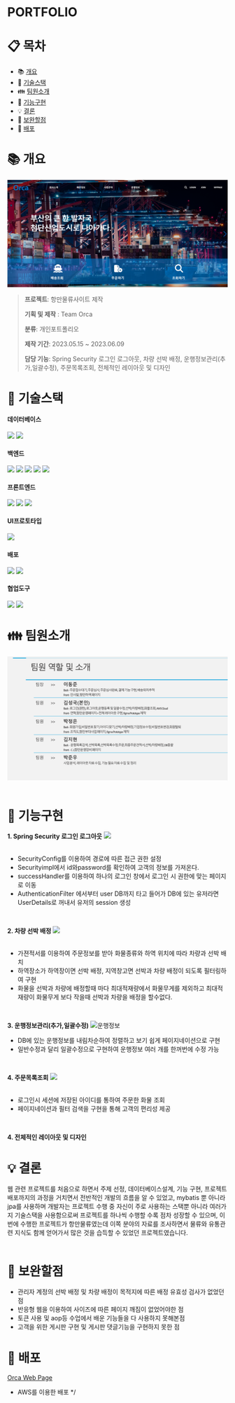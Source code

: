 # PORTFOLIO
# :clipboard: 목차

- :books: <a href="#outline">개요</a>
- :wrench: <a href="#tech">기술스택</a>
- :family: <a href="#team">팀원소개</a>
- :bookmark_tabs: <a href="#function">기능구현</a>
- :bulb: <a href="#result">결론</a>
- :mag_right: <a href="#fullfill">보완할점</a>
- :bookmark: <a href="#url">배포</a>

# :books: <a name="outline">개요</a>
<img src="https://raw.githubusercontent.com/ldj8196/Portfolio/main/src/main/resources/static/DJ/portfolioimage/Mainpage.png">

>**프로젝트**: 항만물류사이트 제작
>
>**기획 및 제작** : Team Orca
>
>**분류**: 개인포트폴리오
>
>**제작 기간**: 2023.05.15 ~ 2023.06.09
>
>**담당 기능**: Spring Security 로그인 로그아웃, 차량 선박 배정, 운행정보관리(추가,일괄수정), 주문목록조회, 전체적인 레이아웃 및 디자인

# :wrench: <a name="tech">기술스택</a>
<h4>데이터베이스</h4>
<div align="left">
 	<img src="https://img.shields.io/badge/ORACLE-F80000?style=flat&logo=oracle&logoColor=white" />
  <img src="https://img.shields.io/badge/H2-232F3E?style=flat&logo=h2&logoColor=white" />
</div> 
<h4>백엔드</h4>
<div align="left">
 	<img src="https://img.shields.io/badge/JAVA-007396?style=flat&logo=Java&logoColor=white"/>
  <img src="https://img.shields.io/badge/Spring Boot-6DB33F?style=flat&logo=springboot&logoColor=white" />
  <img src="https://img.shields.io/badge/Spring Security-6DB33F?style=flat&logo=springsecurity&logoColor=white" />
  <img src="https://img.shields.io/badge/JPA-59666C?style=flat&logo=hibernate&logoColor=white" />
  <img src="https://img.shields.io/badge/MyBatis-232F3E?style=flat&logo=mybatis&logoColor=white" />
</div> 
<h4>프론트엔드</h4>
<div align="left">
	<img src="https://img.shields.io/badge/HTML5-E34F26?style=flat&logo=HTML5&logoColor=white" />
	<img src="https://img.shields.io/badge/CSS3-1572B6?style=flat&logo=CSS3&logoColor=white" />
  <img src="https://img.shields.io/badge/JAVASCRIPT-F7DF1E?style=flat&logo=javascript&logoColor=white" />
</div>
<h4>UI프로토타입</h4>
<div align="left">
	<img src="https://img.shields.io/badge/FIGMA-F24E1E?style=flat&logo=figma&logoColor=white" />
</div>
<h4>배포</h4>
<div align="left">
  <img src="https://img.shields.io/badge/Linux-FCC624?style=flat&logo=linux&logoColor=white" />
	<img src="https://img.shields.io/badge/AWS-232F3E?style=flat&logo=amazonaws&logoColor=white" />
</div>
<h4>협업도구</h4>
<div align="left">
	<img src="https://img.shields.io/badge/Notion-000000?style=flat&logo=Notion&logoColor=white" />
	<img src="https://img.shields.io/badge/GitHub-181717?style=flat&logo=GitHub&logoColor=white" />
</div>

# :family: <a name="team">팀원소개</a>
<img src="src/main/resources/static/SG/image/팀원소개.png"> <br/><br/>
# :bookmark_tabs: <a name="function">기능구현</a>

**1. Spring Security 로그인 로그아웃**
<img src="./src/main/resources/static/SG/pfimages/시큐리티.gif"> <br/><br/>
- SecurityConfig를 이용하여 경로에 따른 접근 권한 설정
- Securityimpl에서 id와password를 확인하여 고객의 정보를 가져온다.
- successHandler를 이용하여 하나의 로그인 창에서 로그인 시 권한에 맞는 페이지로 이동
- AuthenticationFilter 에서부터 user DB까지 타고 들어가 DB에 있는 유저라면 UserDetails로 꺼내서 유저의 session 생성
<br/>

**2. 차량 선박 배정**
<img src="/src/main/resources/static/SG/pfimages/차량_선박-배정.gif"> <br/><br/>
- 가젼적서를 이용하여 주문정보를 받아 화물종류와 하역 위치에 따라 차량과 선박 배치
- 하역장소가 하역장이면 선박 배정, 지역창고면 선박과 차량 배정이 되도록 필터링하여 구현
- 화물을 선박과 차량에 배정할때 마다 최대적재량에서 화물무게를 제외하고 최대적재량이 화물무게 보다 작을때 선박과 차량을 배정을 할수없다. 
<br/>

**3. 운행정보관리(추가,일괄수정)**
![운행정보](https://github.com/tjdrnr1217/Portfolio-guk/assets/123910866/a42dc207-008f-498e-b31c-1c9d83fdcaef)
- DB에 있는 운행정보를 내림차순하여 정렬하고 보기 쉽게 페이지네이션으로 구현
- 일반수정과 달리 일괄수정으로 구현하여 운행정보 여러 개를 한꺼번에 수정 가능
<br/>

**4. 주문목록조회**
<img src="/src/main/resources/static/SG/pfimages/화물조회.gif"> <br/><br/>
- 로그인시 세션에 저장된 아이디를 통하여 주문한 화물 조회
- 페이지네이션과 필터 검색을 구현을 통해 고객의 편리성 제공
<br/>

**4. 전체적인 레이아웃 및 디자인**

# :bulb: <a name="result">결론</a>
웹 관련 프로젝트를 처음으로 하면서 주제 선정, 데이터베이스설계, 기능 구현, 프로젝트 배포까지의
과정을 거치면서 전반적인 개발의 흐름을 알 수 있었고, mybatis 뿐 아니라 jpa를 사용하며 개발자는
프로젝트 수행 중 자신이 주로 사용하는 스택뿐 아니라 여러가지 기술스택을 사용함으로써
프로젝트를 하나씩 수행할 수록 점차 성장할 수 있으며, 이번에 수행한 프로젝트가 항만물류였는데
이쪽 분야의 자료를 조사하면서 물류와 유통관련 지식도 함께 얻어가서 많은 것을 습득할 수 있었던
프로젝트였습니다.<br/><br/>

# :mag_right: <a name="fullfill">보완할점</a>
 - 관리자 계정의 선박 배정 및 차량 배정이 목적지에 따른 배정 유효성 검사가 없었던 점
 - 반응형 웹을 이용하여 사이즈에 따른 페이지 깨짐이 없었어야한 점
 - 토큰 사용 및 aop등 수업에서 배운 기능들을 다 사용하지 못해본점
 - 고객을 위한 게시판 구현 및 게시판 댓글기능을 구현하지 못한 점

# :bookmark: <a name="url">배포</a>
<a href="http://13.125.14.162:8080/ROOT2/orca/home.do">Orca Web Page</a>
- AWS를 이용한 배포 */
